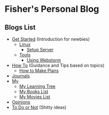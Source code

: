 # Fisher's Personal Blog

<!-- > Created by Fisher at 02:53 on 2017-01-11. -->


## Blogs List

- [Get Started](/#) (Introduction for newbies)
	- [Linux](/#)
		- [Setup Server](/get-started/linux/setup-server.html)
	- [Tools](/#)
		- [Using Webstorm](/get-started/tools/webstorm.html)
- [How To](/#) (Guidance and Tips based on topics)
	- [How to Make Plans](how-to/make-plans.html)
- [Journals](/#)
- [My](/#)
	- [My Learning Tree](my/learning-tree.html)
	- [My Books List](my/books-list.html)
	- [My Movies List](my/movies-list.html)
- [Opinions](/#)
- [To Do or Not](/#) (Shitty ideas)
